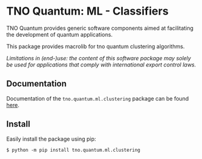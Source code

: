 # TNO Quantum: ML - Classifiers

TNO Quantum provides generic software components aimed at facilitating the development
of quantum applications.

This package provides macrolib for tno quantum clustering algorithms.

*Limitations in (end-)use: the content of this software package may solely be used for applications 
that comply with international export control laws.*

## Documentation

Documentation of the `tno.quantum.ml.clustering` package can be found [here](https://tno-quantum.github.io/documentation/).


## Install

Easily install the package using pip:

```console
$ python -m pip install tno.quantum.ml.clustering
```

